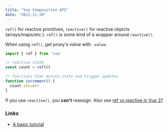 ```yaml
---
title: "Vue Composition API"
date: "2022-11-20"
---
```


`ref()` for reactive primitives, `reactive()` for reactive objects (arrays/maps/etc.). `ref()` is some kind of a wrapper around `reactive()`.

When using `ref()`, get proxy's value with `.value`:
```js
import { ref } from 'vue'

// reactive state
const count = ref(0)

// functions that mutate state and trigger updates
function increment() {
  count.value++
}
```

If you use `reactive()`, you **can't** reassign. Also see [ref vs reactive in Vue 3?](https://stackoverflow.com/questions/61452458/ref-vs-reactive-in-vue-3)

### Links
- [A basic tutorial](https://thecodest.co/blog/stop-using-options-api-in-vue)